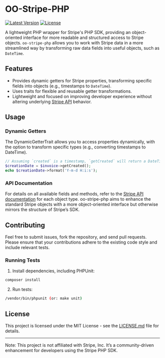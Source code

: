 # OO-Stripe-PHP

[![Latest Version](https://img.shields.io/packagist/v/oo-money/oo-stripe-php.svg?style=flat-square)](https://packagist.org/packages/oo-money/oo-stripe-php)
[![License](https://img.shields.io/badge/license-MIT-blue.svg)](LICENSE.md)

A lightweight PHP wrapper for Stripe's PHP SDK, providing an object-oriented interface for more readable and structured access to Stripe objects. `oo-stripe-php` allows you to work with Stripe data in a more streamlined way by transforming raw data fields into useful objects, such as `DateTime`.

## Features

- Provides dynamic getters for Stripe properties, transforming specific fields into objects (e.g., timestamps to `DateTime`).
- Uses traits for flexible and reusable getter transformations.
- Lightweight and focused on improving developer experience without altering underlying [Stripe API](https://docs.stripe.com/api) behavior.

[//]: # (## Installation)
[//]: # ()
[//]: # (Install the package via Composer:)
[//]: # ()
[//]: # (```bash)
[//]: # (composer require oo-money/oo-stripe-php)
[//]: # (```)
## Usage

### Dynamic Getters
The DynamicGetterTrait allows you to access properties dynamically, with the option to transform specific types (e.g., converting timestamps to DateTime).

```php
// Assuming `created` is a timestamp, `getCreated` will return a DateTime object.
$creationDate = $invoice->getCreated();
echo $creationDate->format('Y-m-d H:i:s');

```

### API Documentation
For details on all available fields and methods, refer to the [Stripe API documentation](https://docs.stripe.com/api) for each object type. oo-stripe-php aims to enhance the standard Stripe objects with a more object-oriented interface but otherwise mirrors the structure of Stripe’s SDK.

## Contributing
Feel free to submit issues, fork the repository, and send pull requests. Please ensure that your contributions adhere to the existing code style and include relevant tests.

### Running Tests
1. Install dependencies, including PHPUnit:

```bash
composer install
```

2. Run tests:
```bash
/vendor/bin/phpunit (or: make unit)
```

## License
This project is licensed under the MIT License - see the [LICENSE.md](LICENSE.md) file for details.

---

Note: This project is not affiliated with Stripe, Inc. It’s a community-driven enhancement for developers using the Stripe PHP SDK.
